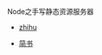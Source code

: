 Node之手写静态资源服务器


- [zhihu](https://zhuanlan.zhihu.com/p/34227882)

- [简书](https://www.jianshu.com/p/3a1f671c5c7e)